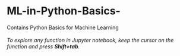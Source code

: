 # ML-in-Python-Basics-
Contains Python Basics for Machine Learning<br><br>
_To explore any function in Jupyter notebook, keep the cursor on the function and press **Shift+tab**._
